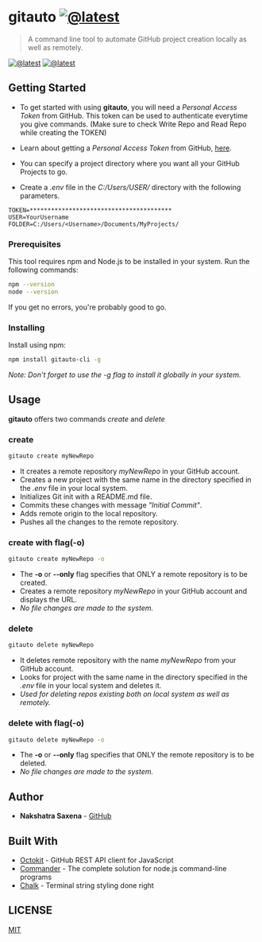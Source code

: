 # gitauto [![@latest](https://img.shields.io/badge/git-automate-blue)](https://github.com/NakshatraCodes)

> A command line tool to automate GitHub project creation locally as well as remotely.

[![@latest](https://img.shields.io/badge/build-passing-brightgreen)](https://github.com/NakshatraCodes)
[![@latest](https://img.shields.io/badge/license-MIT-blue)](https://github.com/NakshatraCodes)

## Getting Started

 - To get started with using **gitauto**, you will need a *Personal Access Token* from GitHub. This token can be used to authenticate everytime you give commands. 
(Make sure to check Write Repo and Read Repo while creating the TOKEN)

 - Learn about getting a *Personal Access Token* from GitHub, [here](https://help.github.com/en/github/authenticating-to-github/creating-a-personal-access-token-for-the-command-line).

 - You can specify a project directory where you want all your GitHub Projects to go. 

 - Create a *.env* file in the *C:/Users/USER/* directory with the following parameters. 

```
TOKEN=****************************************
USER=YourUsername
FOLDER=C:/Users/<Username>/Documents/MyProjects/
```

### Prerequisites

This tool requires npm and Node.js to be installed in your system.
Run the following commands:
```sh
npm --version
node --version
```
If you get no errors, you're probably good to go.

### Installing

Install using npm:
```sh
npm install gitauto-cli -g
```
*Note: Don't forget to use the -g flag to install it globally in your system.*


## Usage

**gitauto** offers two commands *create* and *delete*

### create

```sh
gitauto create myNewRepo
```
 - It creates a remote repository *myNewRepo* in your GitHub account.
 - Creates a new project with the same name in the directory specified in the *.env* file in your local system.
 - Initializes Git init with a README.md file.
 - Commits these changes with message *"Initial Commit"*.
 - Adds remote origin to the local repository.
 - Pushes all the changes to the remote repository.  

### create with flag(-o)

```sh
gitauto create myNewRepo -o
```
 - The **-o** or **--only** flag specifies that ONLY a remote repository is to be created.  
 - Creates a remote repository *myNewRepo* in your GitHub account and displays the URL.
 - *No file changes are made to the system.*

### delete

```sh
gitauto delete myNewRepo
```
 - It deletes remote repository with the name *myNewRepo* from your GitHub account.
 - Looks for project with the same name in the directory specified in the *.env* file in your local system and deletes it.
 - *Used for deleting repos existing both on local system as well as remotely.*

### delete with flag(-o)

```sh
gitauto delete myNewRepo -o
```
 - The **-o** or **--only** flag specifies that ONLY the remote repository is to be deleted.  
 - *No file changes are made to the system.*

## Author

* **Nakshatra Saxena** - [GitHub](https://github.com/NakshatraCodes)


## Built With

* [Octokit](https://www.npmjs.com/package/@octokit/rest) - GitHub REST API client for JavaScript
* [Commander](https://www.npmjs.com/package/commander) - The complete solution for node.js command-line programs
* [Chalk](https://www.npmjs.com/package/chalk) - Terminal string styling done right

## LICENSE

[MIT](LICENSE)


